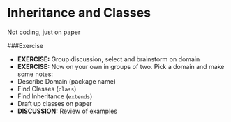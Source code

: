 # Inheritance and Classes

Not coding, just on paper

###Exercise
* __EXERCISE:__ Group discussion, select and brainstorm on domain
* __EXERCISE:__ Now on your own in groups of two. Pick a domain and make some notes:
 * Describe Domain (package name)
 * Find Classes (``class``)
 * Find Inheritance (``extends``)
 * Draft up classes on paper
* __DISCUSSION:__ Review of examples

